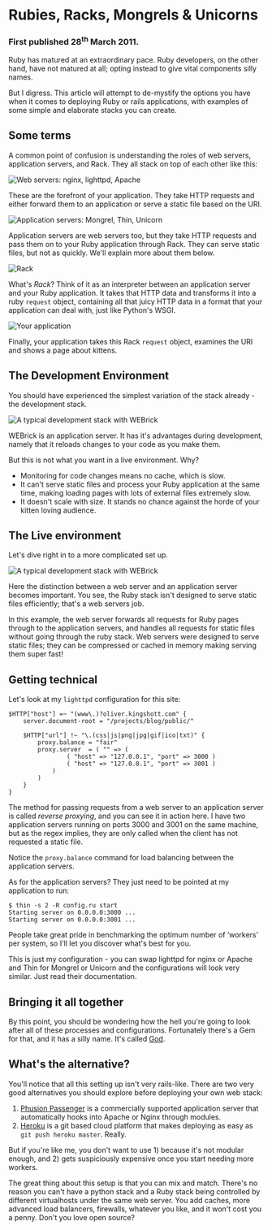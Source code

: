 # Rubies, Racks, Mongrels & Unicorns
### First published 28<sup>th</sup> March 2011.

Ruby has matured at an extraordinary pace. Ruby developers, on the other hand, have not matured at all; opting instead to give vital components silly names.

But I digress. This article will attempt to de-mystify the options you have when it comes to deploying Ruby or rails applications, with examples of some simple and elaborate stacks you can create.

## Some terms

A common point of confusion is understanding the roles of web servers, application servers, and Rack. They all stack on top of each other like this:

![Web servers: nginx, lighttpd, Apache](/images/2/webservers.png)

These are the forefront of your application. They take HTTP requests and either forward them to an application or serve a static file based on the URI.

![Application servers: Mongrel, Thin, Unicorn](/images/2/appservers.png)

Application servers are web servers too, but they take HTTP requests and pass them on to your Ruby application through Rack. They can serve static files, but not as quickly. We'll explain more about them below.

![Rack](/images/2/rack.png)

What's _Rack_? Think of it as an interpreter between an application server and your Ruby application. It takes that HTTP data and transforms it into a ruby `request` object, containing all that juicy HTTP data in a format that your application can deal with, just like Python's WSGI.

![Your application](/images/2/yourapp.png)

Finally, your application takes this Rack `request` object, examines the URI and shows a page about kittens.

## The Development Environment

You should have experienced the simplest variation of the stack already - the development stack.

![A typical development stack with WEBrick](/images/2/webrick.png)

WEBrick is an application server. It has it's advantages during development, namely that it reloads changes to your code as you make them.

But this is not what you want in a live environment. Why?

* Monitoring for code changes means no cache, which is slow.
* It can't serve static files and process your Ruby application at the same time, making loading pages with lots of external files extremely slow.
* It doesn't scale with size. It stands no chance against the horde of your kitten loving audience.

## The Live environment

Let's dive right in to a more complicated set up.

![A typical development stack with WEBrick](/images/2/advanced.png)

Here the distinction between a web server and an application server becomes important. You see, the Ruby stack isn't designed to serve static files efficiently; that's a web servers job.

In this example, the web server forwards all requests for Ruby pages through to the application servers, and handles all requests for static files without going through the ruby stack. Web servers were designed to serve static files; they can be compressed or cached in memory making serving them super fast!

## Getting technical

Let's look at my `lighttpd` configuration for this site:

    $HTTP["host"] =~ "(www\.)?oliver.kingshott.com" {
        server.document-root = "/projects/blog/public/"

        $HTTP["url"] !~ "\.(css|js|png|jpg|gif|ico|txt)" {
            proxy.balance = "fair"
            proxy.server  = ( "" => (
                    ( "host" => "127.0.0.1", "port" => 3000 )
                    ( "host" => "127.0.0.1", "port" => 3001 )
                )
            )
        }
    }

The method for passing requests from a web server to an application server is called *reverse proxying*, and you can see it in action here. I have two application servers running on ports 3000 and 3001 on the same machine, but as the regex implies, they are only called when the client has not requested a static file.

Notice the `proxy.balance` command for load balancing between the application servers.

As for the application servers? They just need to be pointed at my application to run:

    $ thin -s 2 -R config.ru start
    Starting server on 0.0.0.0:3000 ... 
    Starting server on 0.0.0.0:3001 ...

People take great pride in benchmarking the optimum number of ‘workers’ per system, so I'll let you discover what's best for you.

This is just my configuration - you can swap lighttpd for nginx or Apache and Thin for Mongrel or Unicorn and the configurations will look very similar. Just read their documentation.

## Bringing it all together

By this point, you should be wondering how the hell you're going to look after all of these processes and configurations. Fortunately there's a Gem for that, and it has a silly name. It's called [God](http://god.Rubyforge.org/).

## What's the alternative? 
You'll notice that all this setting up isn't very rails-like. There are two very good alternatives you should explore before deploying your own web stack:

1. [Phusion Passenger](http://modrails.com/) is a commercially supported application server that automatically hooks into Apache or Nginx through modules.
2. [Heroku](http://heroku.com/) is a git based cloud platform that makes deploying as easy as `git push heroku master`. Really.

But if you're like me, you don't want to use 1) because it's not modular enough, and 2) gets suspiciously expensive once you start needing more workers.

The great thing about this setup is that you can mix and match. There's no reason you can't have a python stack and a Ruby stack being controlled by different virtualhosts under the same web server. You add caches, more advanced load balancers, firewalls, whatever you like, and it won't cost you a penny. Don't you love open source?
